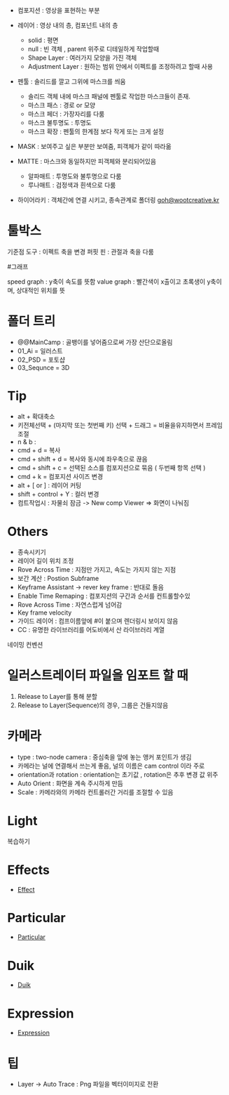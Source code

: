 - 컴포지션 : 영상을 표현하는 부분 

- 레이어 : 영상 내의 층, 컴포넌트 내의 층 
    - solid : 평면
    - null : 빈 객체 , parent 위주로 디테일하게 작업할때
    - Shape Layer : 여러가지 모양을 가진 객체
    - Adjustment Layer : 원하는 범위 안에서 이펙트를 조정하려고 할때 사용

- 펜툴 : 솔리드를 깔고 그위에 마스크를 씌움 
    - 솔리드 객체 내에 마스크 패널에 펜툴로 작업한 마스크들이 존재.
    - 마스크 패스 : 경로 or 모양
    - 마스크 페더 : 가장자리를 다룸
    - 마스크 불투명도 : 투명도
    - 마스크 확장 : 펜툴의 한계점 보다 작게 또는 크게 설정
     
- MASK : 보여주고 싶은 부분만 보여줌, 피객체가 같이 따라옮

- MATTE : 마스크와 동일하지만 피객체와 분리되어있음
    - 알파매트 : 투명도와 불투명으로 다룸
    - 루나매트 : 검정색과 흰색으로 다룸 
    

- 하이어라키 : 객체간에 연결 시키고, 종속관계로 폴더링 
goh@wootcreative.kr

# 툴박스

기준점 도구 : 이펙트 축을 변경
퍼핏 핀 : 관절과 축을 다룸

#그래프 

speed graph : y축이 속도를 뜻함
value graph : 빨간색이 x출이고 초록생이 y축이며, 상대적인 위치를 뜻 

# 폴더 트리

- @@MainCamp : 골뱅이를 넣어줌으로써 가장 산단으로올림
- 01_Ai = 일러스트
- 02_PSD = 포토샵
- 03_Sequnce = 3D

# Tip

- alt + 확대축소 
- 키전체선택 + (마지막 또는 첫번째 키) 선택 + 드래그 = 비율을유지하면서 프레임 조절 
- n & b : 
- cmd + d = 복사
- cmd + shift + d = 복사와 동시에 좌우축으로 끊음 
- cmd + shift + c = 선택된 소스를 컴포지션으로 묶음 ( 두번째 항목 선택 )
- cmd + k = 컴포지션 사이즈 변경
- alt + [ or ]  : 레이어 커팅
- shift + control + Y : 컬러 변경
- 컴트작업시 : 자물쇠 잠금 -> New comp Viewer => 화면이 나눠짐


# Others 

- 종속시키기
- 레이어 길이 위치 조정
- Rove Across Time : 지점만 가지고, 속도는 가지지 않는 지점
- 보간 계산 : Postion Subframe
- Keyframe Assistant -> rever key frame : 반대로 돌음 
- Enable Time Remaping : 컴포지션의 구간과 순서를 컨트롤할수있
- Rove Across Time : 자연스럽게 넘어감
- Key frame velocity
- 가이드 레이어 : 컴프이름앞에 #이 붙으며 렌더링시 보이지 않음
- CC : 유명한 라이브러리를 어도비에서 산 라이브러리 계열


네이밍 컨벤션 



# 일러스트레이터 파일을 임포트 할 때

1. Release to Layer를 통해 분할
2. Release to Layer(Sequence)의 경우, 그룹은 건들지않음

# 카메라

- type : two-node camera : 중심축을 앞에 놓는 앵커 포인트가 생김 
- 카메라는 널에 연결해서 쓰는게 좋음, 널의 이름은 cam control 이라 주로 
- orientation과 rotation : orientation는 초기값 , rotation은 추후 변경 값 위주
- Auto Orient : 화면을 계속 주시하게 만듬
- Scale : 카메라와의 카메라 컨트롤러간 거리를 조절할 수 있음

# Light

복습하기


# Effects

- [Effect](https://github.com/banziha104/AfterEffect/blob/master/Effects.md)

# Particular 

- [Particular](https://github.com/banziha104/AfterEffect/blob/master/Particular.md)

# Duik

- [Duik](https://github.com/banziha104/AfterEffect/blob/master/Particular.md)

# Expression

- [Expression](https://github.com/banziha104/AfterEffect/blob/master/Expression.md)


# 팁

- Layer -> Auto Trace : Png 파일을 벡터이미지로 전환 